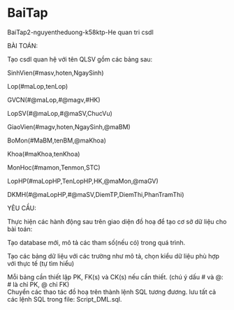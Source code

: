 # BaiTap
BaiTap2-nguyentheduong-k58ktp-He quan tri csdl

BÀI TOÁN:

Tạo csdl quan hệ với tên QLSV gồm các bảng sau:

SinhVien(#masv,hoten,NgaySinh)

Lop(#maLop,tenLop)

GVCN(#@maLop,#@magv,#HK)

LopSV(#@maLop,#@maSV,ChucVu)

GiaoVien(#magv,hoten,NgaySinh,@maBM)

BoMon(#MaBM,tenBM,@maKhoa)

Khoa(#maKhoa,tenKhoa)

MonHoc(#mamon,Tenmon,STC)

LopHP(#maLopHP,TenLopHP,HK,@maMon,@maGV)

DKMH(#@maLopHP,#@maSV,DiemTP,DiemThi,PhanTramThi)

YÊU CẦU:

Thực hiện các hành động sau trên giao diện đồ hoạ để tạo cơ sở dữ liệu cho bài toán:

Tạo database mới, mô tả các tham số(nếu có) trong quá trình.

Tạo các bảng dữ liệu với các trường như mô tả, chọn kiểu dữ liệu phù hợp với thực tế (tự tìm hiểu)

Mỗi bảng cần thiết lập PK, FK(s) và CK(s) nếu cần thiết. (chú ý dấu # và @: # là chỉ PK, @ chỉ FK)  
Chuyển các thao tác đồ hoạ trên thành lệnh SQL tương đương. lưu tất cả các lệnh SQL trong file: Script_DML.sql.  
